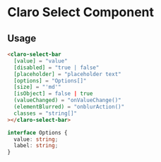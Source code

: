 # Claro Select Component

## Usage

````html 
<claro-select-bar
  [value] = "value"
  [disabled] = "true | false"
  [placeholder] = "placeholder text"
  [options] = "Options[]"
  [size] = "'md'"
  [isObject] = false | true
  (valueChanged) = "onValueChange()"
  (elementBlurred) = "onblurAction()"
  classes = "string[]" 
></claro-select-bar>
````

````typescript
interface Options {
  value: string;
  label: string;
}
````